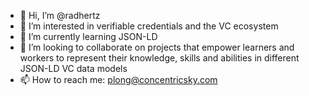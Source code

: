- 👋 Hi, I’m @radhertz
- 👀 I’m interested in verifiable credentials and the VC ecosystem
- 🌱 I’m currently learning JSON-LD 
- 💞️ I’m looking to collaborate on projects that empower learners and workers to represent their knowledge, skills and abilities in different JSON-LD VC data models
- 📫 How to reach me: plong@concentricsky.com

<!---
radhertz/radhertz is a ✨ special ✨ repository because its `README.md` (this file) appears on your GitHub profile.
You can click the Preview link to take a look at your changes.
--->
